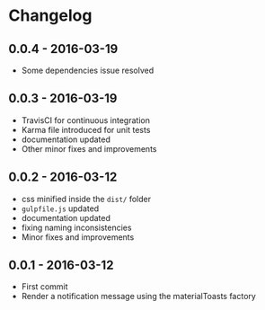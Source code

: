# Changelog

## 0.0.4 - 2016-03-19
- Some dependencies issue resolved

## 0.0.3 - 2016-03-19
- TravisCI for continuous integration
- Karma file introduced for unit tests
- documentation updated
- Other minor fixes and improvements

## 0.0.2 - 2016-03-12
- css minified inside the `dist/` folder
- `gulpfile.js` updated
- documentation updated
- fixing naming inconsistencies
- Minor fixes and improvements

## 0.0.1 - 2016-03-12
- First commit
- Render a notification message using the materialToasts factory

